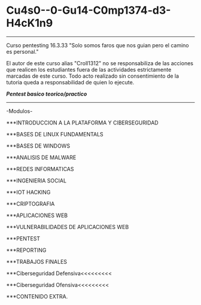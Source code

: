 # Cu4s0--0-Gu14-C0mp1374-d3-H4cK1n9
****************************************************************************

Curso pentesting 16.3.33
"Solo somos faros que nos guian pero el camino es personal."

El autor de este curso alias "Croll1312" no se responsabiliza de 
las acciones que realicen los estudiantes fuera 
de las actividades estrictamente marcadas de este curso. 
Todo acto realizado sin consentimiento de la tutoria queda 
a responsabilidad de quien lo ejecute.

***Pentest basico teorico/practico***
****************************************************************************

-Modulos-

***INTRODUCCION A LA PLATAFORMA Y CIBERSEGURIDAD

***BASES DE LINUX FUNDAMENTALS

***BASES DE WINDOWS

***ANALISIS DE MALWARE

***REDES INFORMATICAS

***INGENIERIA SOCIAL

***IOT HACKING

***CRIPTOGRAFIA

***APLICACIONES WEB

***VULNERABILIDADES DE APLICACIONES WEB

***PENTEST

***REPORTING

***TRABAJOS FINALES


***Ciberseguridad Defensiva<<<<<<<<<

***Ciberseguridad Ofensiva<<<<<<<<<

***CONTENIDO EXTRA.
